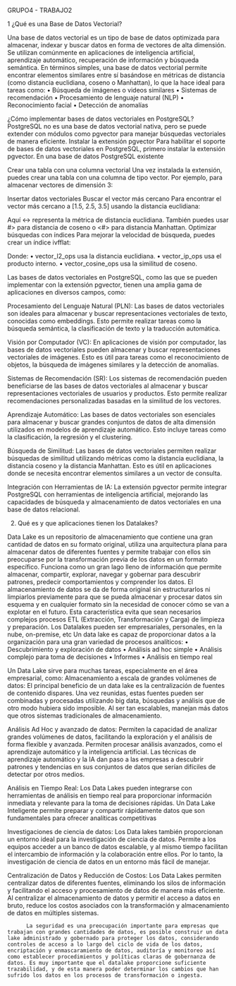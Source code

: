 GRUPO4 - TRABAJO2

1 ¿Qué es una Base de Datos Vectorial?

Una base de datos vectorial es un tipo de base de datos optimizada para almacenar, indexar y buscar datos en forma de vectores de alta dimensión. Se utilizan comúnmente en aplicaciones de inteligencia artificial, aprendizaje automático, recuperación de información y búsqueda semántica.
En términos simples, una base de datos vectorial permite encontrar elementos similares entre sí basándose en métricas de distancia (como distancia euclidiana, coseno o Manhattan), lo que la hace ideal para tareas como:
•   Búsqueda de imágenes o videos similares
•   Sistemas de recomendación
•   Procesamiento de lenguaje natural (NLP)
•   Reconocimiento facial
•   Detección de anomalías
 
¿Cómo implementar bases de datos vectoriales en PostgreSQL?
PostgreSQL no es una base de datos vectorial nativa, pero se puede extender con módulos como pgvector para manejar búsquedas vectoriales de manera eficiente.
Instalar la extensión pgvector
Para habilitar el soporte de bases de datos vectoriales en PostgreSQL, primero instalar la extensión pgvector.
En una base de datos PostgreSQL existente
 
Crear una tabla con una columna vectorial
Una vez instalada la extensión, puedes crear una tabla con una columna de tipo vector. Por ejemplo, para almacenar vectores de dimensión 3:
 
Insertar datos vectoriales
Buscar el vector más cercano
Para encontrar el vector más cercano a [1.5, 2.5, 3.5] usando la distancia euclidiana:
 
Aquí <-> representa la métrica de distancia euclidiana. También puedes usar #> para distancia de coseno o <#> para distancia Manhattan.
Optimizar búsquedas con índices
Para mejorar la velocidad de búsqueda, puedes crear un índice ivfflat:
 
Donde:
•   vector_l2_ops usa la distancia euclidiana.
•   vector_ip_ops usa el producto interno.
•   vector_cosine_ops usa la similitud de coseno.
 
Las bases de datos vectoriales en PostgreSQL, como las que se pueden implementar con la extensión pgvector, tienen una amplia gama de aplicaciones en diversos campos, como:
 
Procesamiento del Lenguaje Natural (PLN): Las bases de datos vectoriales son ideales para almacenar y buscar representaciones vectoriales de texto, conocidas como embeddings. Esto permite realizar tareas como la búsqueda semántica, la clasificación de texto y la traducción automática.
 
Visión por Computador (VC): En aplicaciones de visión por computador, las bases de datos vectoriales pueden almacenar y buscar representaciones vectoriales de imágenes. Esto es útil para tareas como el reconocimiento de objetos, la búsqueda de imágenes similares y la detección de anomalías.
 
Sistemas de Recomendación (SR): Los sistemas de recomendación pueden beneficiarse de las bases de datos vectoriales al almacenar y buscar representaciones vectoriales de usuarios y productos. Esto permite realizar recomendaciones personalizadas basadas en la similitud de los vectores.
 
Aprendizaje Automático: Las bases de datos vectoriales son esenciales para almacenar y buscar grandes conjuntos de datos de alta dimensión utilizados en modelos de aprendizaje automático. Esto incluye tareas como la clasificación, la regresión y el clustering.
 
Búsqueda de Similitud: Las bases de datos vectoriales permiten realizar búsquedas de similitud utilizando métricas como la distancia euclidiana, la distancia coseno y la distancia Manhattan. Esto es útil en aplicaciones donde se necesita encontrar elementos similares a un vector de consulta.
 
Integración con Herramientas de IA: La extensión pgvector permite integrar PostgreSQL con herramientas de inteligencia artificial, mejorando las capacidades de búsqueda y almacenamiento de datos vectoriales en una base de datos relacional.


2) Qué es y que aplicaciones tienen los Datalakes?
   
Data Lake es un repositorio de almacenamiento que contiene una gran cantidad de datos en su formato original, utiliza una arquitectura plana para almacenar datos de diferentes fuentes y permite trabajar con ellos sin preocuparse por la transformación previa de los datos en un formato específico. Funciona como un gran lago lleno de información que permite almacenar, compartir, explorar, navegar y gobernar para descubrir patrones, predecir comportamientos y comprender los datos. 
El almacenamiento de datos se da de forma original sin estructurarlos ni limpiarlos previamente para que se pueda almacenar y procesar datos sin esquema y en cualquier formato sin la necesidad de conocer cómo se van a explotar en el futuro. Esta característica evita que sean necesarios complejos procesos ETL (Extracción, Transformación y Carga) de limpieza y preparación.
Los Datalakes pueden ser empresariales, personales, en la nube, on-premise, etc
Un data lake es capaz de proporcionar datos a la organización para una gran variedad de procesos analíticos:
•	Descubrimiento y exploración de datos
•	Análisis ad hoc simple
•	Análisis complejo para toma de decisiones
•	Informes
•	Análisis en tiempo real

Un Data Lake sirve para muchas tareas, especialmente en el área empresarial, como:
Almacenamiento a escala de grandes volúmenes de datos: El principal beneficio de un data lake es la centralización de fuentes de contenido dispares. Una vez reunidas, estas fuentes pueden ser combinadas y procesadas utilizando big data, búsquedas y análisis que de otro modo hubiera sido imposible. Al ser tan escalables, manejan más datos que otros sistemas tradicionales de almacenamiento. 

Análisis Ad Hoc y avanzado de datos: Permiten la capacidad de analizar grandes volúmenes de datos, facilitando la exploración y el análisis de forma flexible y avanzada. Permiten procesar análisis avanzados, como el aprendizaje automático y la inteligencia artificial. Las técnicas de aprendizaje automático y la IA dan paso a las empresas a descubrir patrones y tendencias en sus conjuntos de datos que serían difíciles de detectar por otros medios.

Análisis en Tiempo Real: Los Data Lakes pueden integrarse con herramientas de análisis en tiempo real para proporcionar información inmediata y relevante para la toma de decisiones rápidas. Un Data Lake Inteligente permite preparar y compartir rápidamente datos que son fundamentales para ofrecer analíticas competitivas

Investigaciones de ciencia de datos: Los Data lakes también proporcionan un entorno ideal para la investigación de ciencia de datos. Permite a los equipos acceder a un banco de datos escalable, y al mismo tiempo facilitan el intercambio de información y la colaboración entre ellos. Por lo tanto, la investigación de ciencia de datos en un entorno más fácil de manejar.

Centralización de Datos y Reducción de Costos: Los Data Lakes permiten centralizar datos de diferentes fuentes, eliminando los silos de información y facilitando el acceso y procesamiento de datos de manera más eficiente. Al centralizar el almacenamiento de datos y permitir el acceso a datos en bruto, reduce los costos asociados con la transformación y almacenamiento de datos en múltiples sistemas.

          La seguridad es una preocupación importante para empresas que trabajan con grandes cantidades de datos, es posible construir un data lake administrado y gobernado para proteger los datos, considerando controles de acceso a lo largo del ciclo de vida de los datos, encriptación y enmascaramiento de datos, auditoría y monitoreo así como establecer procedimientos y políticas claras de gobernanza de datos. Es muy importante que el datalake proporcione suficiente trazabilidad, y de esta manera poder determinar los cambios que han sufrido los datos en los procesos de transformación o ingesta.



